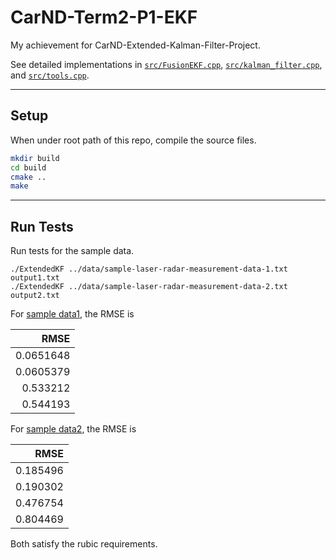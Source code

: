 # CarND-Term2-P1-EKF

My achievement for CarND-Extended-Kalman-Filter-Project.

See detailed implementations in [`src/FusionEKF.cpp`](src/FusionEKF.cpp), [`src/kalman_filter.cpp`](src/kalman_filter.cpp), and [`src/tools.cpp`](src/tools.cpp).

---
## Setup

When under root path of this repo, compile the source files.
```bash
mkdir build
cd build
cmake ..
make
```

---
## Run Tests

Run tests for the sample data.
```
./ExtendedKF ../data/sample-laser-radar-measurement-data-1.txt output1.txt
./ExtendedKF ../data/sample-laser-radar-measurement-data-2.txt output2.txt
```

For [sample data1](data/sample-laser-radar-measurement-data-1.txt), the RMSE is

| RMSE      |
| --------: |
| 0.0651648 |
| 0.0605379 |
| 0.533212  |
| 0.544193  |.

For [sample data2](data/sample-laser-radar-measurement-data-2.txt), the RMSE is

| RMSE      |
| --------: |
| 0.185496  |
| 0.190302  |
| 0.476754  |
| 0.804469  |.

Both satisfy the rubic requirements.
